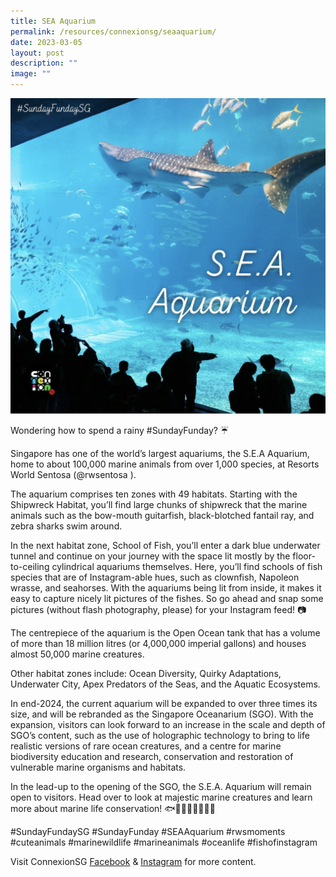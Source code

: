 ```yaml
---
title: SEA Aquarium
permalink: /resources/connexionsg/seaaquarium/
date: 2023-03-05
layout: post
description: ""
image: ""
---
```

![](/images/connexionsg/2023/SEA%20Aquarium.png)

Wondering how to spend a rainy #SundayFunday? ☔

Singapore has one of the world’s largest aquariums, the S.E.A Aquarium, home to about 100,000 marine animals from over 1,000 species, at Resorts World Sentosa (@rwsentosa ).

The aquarium comprises ten zones with 49 habitats. Starting with the Shipwreck Habitat, you’ll find large chunks of shipwreck that the marine animals such as the bow-mouth guitarfish, black-blotched fantail ray, and zebra sharks swim around.

In the next habitat zone, School of Fish, you’ll enter a dark blue underwater tunnel and continue on your journey with the space lit mostly by the floor-to-ceiling cylindrical aquariums themselves. Here, you’ll find schools of fish species that are of Instagram-able hues, such as clownfish, Napoleon wrasse, and seahorses. With the aquariums being lit from inside, it makes it easy to capture nicely lit pictures of the fishes. So go ahead and snap some pictures (without flash photography, please) for your Instagram feed! 📷

The centrepiece of the aquarium is the Open Ocean tank that has a volume of more than 18 million litres (or 4,000,000 imperial gallons) and houses almost 50,000 marine creatures.

Other habitat zones include: Ocean Diversity, Quirky Adaptations, Underwater City, Apex Predators of the Seas, and the Aquatic Ecosystems.

In end-2024, the current aquarium will be expanded to over three times its size, and will be rebranded as the Singapore Oceanarium (SGO). With the expansion, visitors can look forward to an increase in the scale and depth of SGO’s content, such as the use of holographic technology to bring to life realistic versions of rare ocean creatures, and a centre for marine biodiversity education and research, conservation and restoration of vulnerable marine organisms and habitats.

In the lead-up to the opening of the SGO, the S.E.A. Aquarium will remain open to visitors. Head over to look at majestic marine creatures and learn more about marine life conservation! 🐟🐠🐡🦈🐙🦀🦑🐚

#SundayFundaySG #SundayFunday #SEAAquarium #rwsmoments #cuteanimals #marinewildlife #marineanimals #oceanlife #fishofinstagram

Visit ConnexionSG [Facebook](https://www.facebook.com/ConnexionSG) & [Instagram](https://www.instagram.com/connexionsg/) for more content.